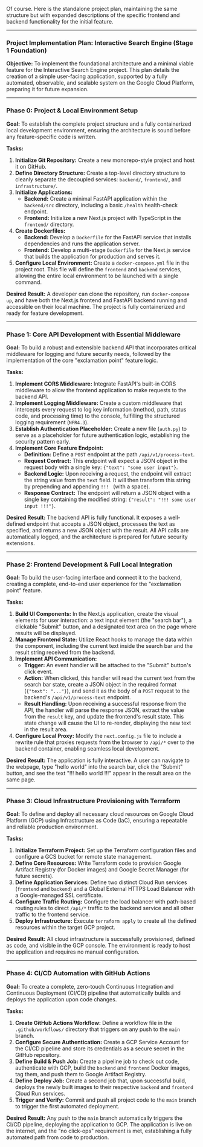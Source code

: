 Of course. Here is the standalone project plan, maintaining the same structure but with expanded descriptions of the specific frontend and backend functionality for the initial feature.

***

### **Project Implementation Plan: Interactive Search Engine (Stage 1 Foundation)**

**Objective:** To implement the foundational architecture and a minimal viable feature for the Interactive Search Engine project. This plan details the creation of a simple user-facing application, supported by a fully automated, observable, and scalable system on the Google Cloud Platform, preparing it for future expansion.

---

### **Phase 0: Project & Local Environment Setup**

**Goal:** To establish the complete project structure and a fully containerized local development environment, ensuring the architecture is sound before any feature-specific code is written.

**Tasks:**

1.  **Initialize Git Repository:** Create a new monorepo-style project and host it on GitHub.
2.  **Define Directory Structure:** Create a top-level directory structure to cleanly separate the decoupled services: `backend/`, `frontend/`, and `infrastructure/`.
3.  **Initialize Applications:**
    *   **Backend:** Create a minimal FastAPI application within the `backend/src` directory, including a basic `/health` health-check endpoint.
    *   **Frontend:** Initialize a new Next.js project with TypeScript in the `frontend/` directory.
4.  **Create Dockerfiles:**
    *   **Backend:** Develop a `Dockerfile` for the FastAPI service that installs dependencies and runs the application server.
    *   **Frontend:** Develop a multi-stage `Dockerfile` for the Next.js service that builds the application for production and serves it.
5.  **Configure Local Environment:** Create a `docker-compose.yml` file in the project root. This file will define the `frontend` and `backend` services, allowing the entire local environment to be launched with a single command.

**Desired Result:** A developer can clone the repository, run `docker-compose up`, and have both the Next.js frontend and FastAPI backend running and accessible on their local machine. The project is fully containerized and ready for feature development.

---

### **Phase 1: Core API Development with Essential Middleware**

**Goal:** To build a robust and extensible backend API that incorporates critical middleware for logging and future security needs, followed by the implementation of the core "exclamation point" feature logic.

**Tasks:**

1.  **Implement CORS Middleware:** Integrate FastAPI's built-in CORS middleware to allow the frontend application to make requests to the backend API.
2.  **Implement Logging Middleware:** Create a custom middleware that intercepts every request to log key information (method, path, status code, and processing time) to the console, fulfilling the structured logging requirement (`NFR4.3`).
3.  **Establish Authentication Placeholder:** Create a new file (`auth.py`) to serve as a placeholder for future authentication logic, establishing the security pattern early.
4.  **Implement Core Feature Endpoint:**
    *   **Definition:** Define a `POST` endpoint at the path `/api/v1/process-text`.
    *   **Request Contract:** This endpoint will expect a JSON object in the request body with a single key: `{"text": "some user input"}`.
    *   **Backend Logic:** Upon receiving a request, the endpoint will extract the string value from the `text` field. It will then transform this string by prepending and appending `!!! ` (with a space).
    *   **Response Contract:** The endpoint will return a JSON object with a single key containing the modified string: `{"result": "!!! some user input !!!"}`.

**Desired Result:** The backend API is fully functional. It exposes a well-defined endpoint that accepts a JSON object, processes the text as specified, and returns a new JSON object with the result. All API calls are automatically logged, and the architecture is prepared for future security extensions.

---

### **Phase 2: Frontend Development & Full Local Integration**

**Goal:** To build the user-facing interface and connect it to the backend, creating a complete, end-to-end user experience for the "exclamation point" feature.

**Tasks:**

1.  **Build UI Components:** In the Next.js application, create the visual elements for user interaction: a text input element (the "search bar"), a clickable "Submit" button, and a designated text area on the page where results will be displayed.
2.  **Manage Frontend State:** Utilize React hooks to manage the data within the component, including the current text inside the search bar and the result string received from the backend.
3.  **Implement API Communication:**
    *   **Trigger:** An event handler will be attached to the "Submit" button's click event.
    *   **Action:** When clicked, this handler will read the current text from the search bar state, create a JSON object in the required format (`{"text": "..."}`), and send it as the body of a `POST` request to the backend's `/api/v1/process-text` endpoint.
    *   **Result Handling:** Upon receiving a successful response from the API, the handler will parse the response JSON, extract the value from the `result` key, and update the frontend's result state. This state change will cause the UI to re-render, displaying the new text in the result area.
4.  **Configure Local Proxy:** Modify the `next.config.js` file to include a rewrite rule that proxies requests from the browser to `/api/*` over to the backend container, enabling seamless local development.

**Desired Result:** The application is fully interactive. A user can navigate to the webpage, type "hello world" into the search bar, click the "Submit" button, and see the text "!!! hello world !!!" appear in the result area on the same page.

---

### **Phase 3: Cloud Infrastructure Provisioning with Terraform**

**Goal:** To define and deploy all necessary cloud resources on Google Cloud Platform (GCP) using Infrastructure as Code (IaC), ensuring a repeatable and reliable production environment.

**Tasks:**

1.  **Initialize Terraform Project:** Set up the Terraform configuration files and configure a GCS bucket for remote state management.
2.  **Define Core Resources:** Write Terraform code to provision Google Artifact Registry (for Docker images) and Google Secret Manager (for future secrets).
3.  **Define Application Services:** Define two distinct Cloud Run services (`frontend` and `backend`) and a Global External HTTPS Load Balancer with a Google-managed SSL certificate.
4.  **Configure Traffic Routing:** Configure the load balancer with path-based routing rules to direct `/api/*` traffic to the backend service and all other traffic to the frontend service.
5.  **Deploy Infrastructure:** Execute `terraform apply` to create all the defined resources within the target GCP project.

**Desired Result:** All cloud infrastructure is successfully provisioned, defined as code, and visible in the GCP console. The environment is ready to host the application and requires no manual configuration.

---

### **Phase 4: CI/CD Automation with GitHub Actions**

**Goal:** To create a complete, zero-touch Continuous Integration and Continuous Deployment (CI/CD) pipeline that automatically builds and deploys the application upon code changes.

**Tasks:**

1.  **Create GitHub Actions Workflow:** Define a workflow file in the `.github/workflows/` directory that triggers on any push to the `main` branch.
2.  **Configure Secure Authentication:** Create a GCP Service Account for the CI/CD pipeline and store its credentials as a secure secret in the GitHub repository.
3.  **Define Build & Push Job:** Create a pipeline job to check out code, authenticate with GCP, build the `backend` and `frontend` Docker images, tag them, and push them to Google Artifact Registry.
4.  **Define Deploy Job:** Create a second job that, upon successful build, deploys the newly built images to their respective `backend` and `frontend` Cloud Run services.
5.  **Trigger and Verify:** Commit and push all project code to the `main` branch to trigger the first automated deployment.

**Desired Result:** Any push to the `main` branch automatically triggers the CI/CD pipeline, deploying the application to GCP. The application is live on the internet, and the "no click-ops" requirement is met, establishing a fully automated path from code to production.